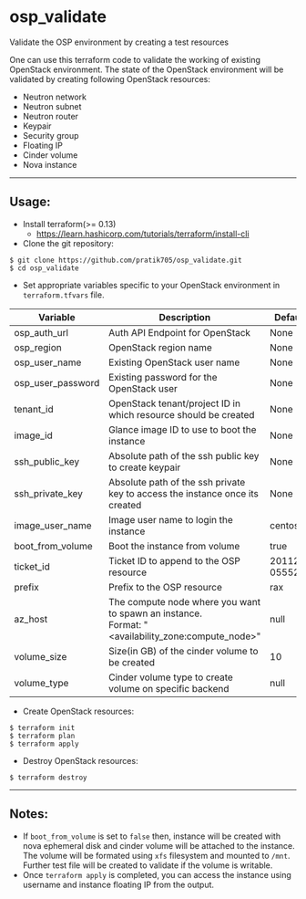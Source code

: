 # osp_validate
Validate the OSP environment by creating a test resources

One can use this terraform code to validate the working of existing OpenStack environment. The state of the OpenStack environment will be validated by creating following OpenStack resources:

  - Neutron network
  - Neutron subnet
  - Neutron router
  - Keypair
  - Security group
  - Floating IP
  - Cinder volume
  - Nova instance
---

## Usage:
- Install terraform(>= 0.13)
  - https://learn.hashicorp.com/tutorials/terraform/install-cli 
- Clone the git repository:  
```
$ git clone https://github.com/pratik705/osp_validate.git
$ cd osp_validate
```
- Set appropriate variables specific to your OpenStack environment in `terraform.tfvars` file.

| Variable          | Description                                                                    | Default          | Required  |
|-------------------|--------------------------------------------------------------------------------|------------------|-----------|
| osp_auth_url      | Auth API Endpoint for OpenStack                                                | None             |Yes        |
| osp_region        | OpenStack region name                                                          | None             |Yes        |
| osp_user_name     | Existing OpenStack user name                                                   | None             |Yes        |
| osp_user_password | Existing password for the OpenStack user                                       | None             |Yes        |
| tenant_id         | OpenStack tenant/project ID in which resource should be created                | None             |Yes        |
| image_id          | Glance image ID to use to boot the instance                                    | None             |Yes        |
| ssh_public_key    | Absolute path of the ssh public key to create keypair                          | None             |Yes        |
| ssh_private_key   | Absolute path of the ssh private key to access the instance once its created   | None             |Yes        |
| image_user_name   | Image user name to login the instance                                          | centos           |No         |
| boot_from_volume  | Boot the instance from volume                                                  | true             |No         |
| ticket_id         | Ticket ID to append to the OSP resource                                        | 201120-05552     |No         |
| prefix            | Prefix to the OSP resource                                                     | rax              |No         |
| az_host           | The compute node where you want to spawn an instance.<br>Format: "<availability_zone:compute_node>"   | null             |No        |
| volume_size       | Size(in GB) of the cinder volume to be created                                 | 10               |No         |
| volume_type       | Cinder volume type to create volume on specific backend                        | null             |No         |

- Create OpenStack resources:
```
$ terraform init
$ terraform plan
$ terraform apply
```

- Destroy OpenStack resources:
```
$ terraform destroy
```
---

## Notes:
- If `boot_from_volume` is set to `false` then, instance will be created with nova ephemeral disk and cinder volume will be attached to the instance. The volume will be formated using `xfs` filesystem and mounted to `/mnt`. Further test file will be created to validate if the volume is writable.
- Once `terraform apply` is completed, you can access the instance using username and instance floating IP from the output.


